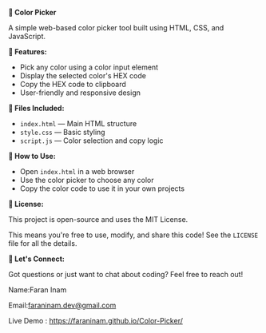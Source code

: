 __🎨 Color Picker__

A simple web-based color picker tool built using HTML, CSS, and JavaScript.

__🌟 Features:__
- Pick any color using a color input element
- Display the selected color's HEX code
- Copy the HEX code to clipboard
- User-friendly and responsive design
  
__📁 Files Included:__
- `index.html` — Main HTML structure
- `style.css` — Basic styling
- `script.js` — Color selection and copy logic

__🚀 How to Use:__
- Open `index.html` in a web browser
- Use the color picker to choose any color
- Copy the color code to use it in your own projects

__📄 License:__

 This project is open-source and uses the MIT License.

 This means you're free to use, modify, and share this code! See the `LICENSE` file for all the details.

__📧 Let's Connect:__

Got questions or just want to chat about coding? Feel free to reach out!

Name:Faran Inam

Email:faraninam.dev@gmail.com

Live Demo : https://faraninam.github.io/Color-Picker/
